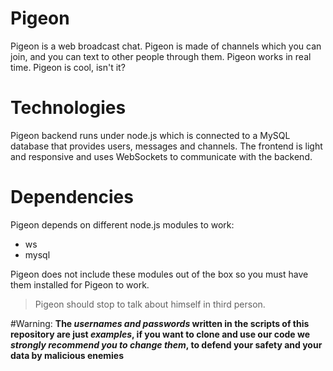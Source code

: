 # Pigeon
Pigeon is a web broadcast chat. Pigeon is made of channels which you can join, and you can text to other people through them. Pigeon works in real time. Pigeon is cool, isn't it?

# Technologies
Pigeon backend runs under node.js which is connected to a MySQL database that provides users, messages and channels.
The frontend is light and responsive and uses WebSockets to communicate with the backend.

# Dependencies
Pigeon depends on different node.js modules to work:
* ws
* mysql

Pigeon does not include these modules out of the box so you must have them installed for Pigeon to work.

> Pigeon should stop to talk about himself in third person.

#Warning:
**The _usernames and passwords_ written in the scripts of this repository are just _examples_, if you want to clone and use our code we _strongly recommend you to change them_, to defend your safety and your data by malicious enemies**
